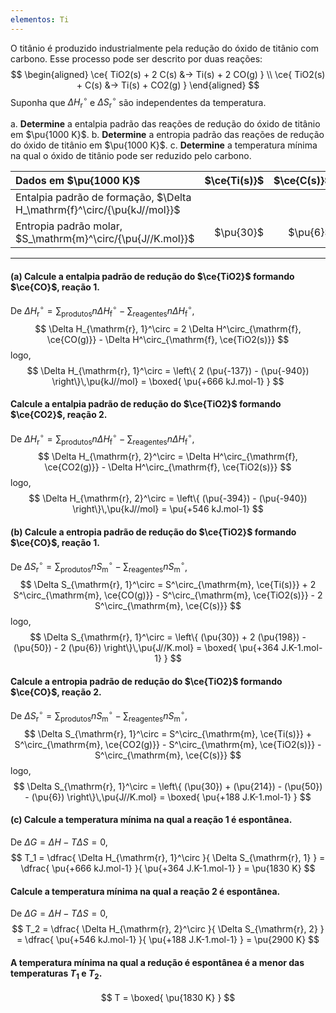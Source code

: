 ```yaml
---
elementos: Ti
---
```


O titânio é produzido industrialmente pela redução do óxido de titânio com carbono. Esse processo pode ser descrito por duas reações:
$$
\begin{aligned}
    \ce{ TiO2(s) + 2 C(s) &-> Ti(s) + 2 CO(g) } \\
    \ce{ TiO2(s) + C(s) &-> Ti(s) + CO2(g) }
\end{aligned}
$$
Suponha que $\Delta H_\mathrm{r}^\circ$ e $\Delta S_\mathrm{r}^\circ$ são independentes da temperatura.

a. **Determine** a entalpia padrão das reações de redução do óxido de titânio em $\pu{1000 K}$.
b. **Determine** a entropia padrão das reações de redução do óxido de titânio em $\pu{1000 K}$.
c. **Determine** a temperatura mínima na qual o óxido de titânio pode ser reduzido pelo carbono.

| Dados em $\pu{1000 K}$                                                  | $\ce{Ti(s)}$ | $\ce{C(s)}$ | $\ce{TiO2(s)}$ | $\ce{CO(g)}$ | $\ce{CO2(g)}$ |
| :---------------------------------------------------------------------- | -----------: | ----------: | -------------: | -----------: | ------------: |
| Entalpia padrão de formação, $\Delta H_\mathrm{f}^\circ/{\pu{kJ//mol}}$ |              |             |    $\pu{-940}$ |  $\pu{-137}$ |   $\pu{-394}$ |
| Entropia padrão molar, $S_\mathrm{m}^\circ/{\pu{J//K.mol}}$             |    $\pu{30}$ |    $\pu{6}$ |      $\pu{50}$ |   $\pu{198}$ |    $\pu{214}$ |


---

#### **(a)** Calcule a entalpia padrão de redução do $\ce{TiO2}$ formando $\ce{CO}$, reação 1.

De $\Delta H_\mathrm{r}^\circ = \sum_\text{produtos} n \Delta H^\circ_\mathrm{f} - \sum_\text{reagentes} n \Delta H^\circ_\mathrm{f}$,
$$
   \Delta H_{\mathrm{r}, 1}^\circ 
        = 2 \Delta H^\circ_{\mathrm{f}, \ce{CO(g)}} 
        - \Delta H^\circ_{\mathrm{f}, \ce{TiO2(s)}}
$$
logo,
$$
   \Delta H_{\mathrm{r}, 1}^\circ
        = \left\{ 2 (\pu{-137}) - (\pu{-940}) \right\}\,\pu{kJ//mol}
        = \boxed{ \pu{+666 kJ.mol-1} }
$$

#### Calcule a entalpia padrão de redução do $\ce{TiO2}$ formando $\ce{CO2}$, reação 2.

De $\Delta H_\mathrm{r}^\circ = \sum_\text{produtos} n \Delta H^\circ_\mathrm{f} - \sum_\text{reagentes} n \Delta H^\circ_\mathrm{f}$,
$$
   \Delta H_{\mathrm{r}, 2}^\circ 
        = \Delta H^\circ_{\mathrm{f}, \ce{CO2(g)}} 
        - \Delta H^\circ_{\mathrm{f}, \ce{TiO2(s)}}
$$
logo,
$$
   \Delta H_{\mathrm{r}, 2}^\circ
        = \left\{ (\pu{-394}) - (\pu{-940}) \right\}\,\pu{kJ//mol}
        = \pu{+546 kJ.mol-1}
$$

#### **(b)** Calcule a entropia padrão de redução do $\ce{TiO2}$ formando $\ce{CO}$, reação 1.

De $\Delta S_\mathrm{r}^\circ = \sum_\text{produtos} n S^\circ_\mathrm{m} - \sum_\text{reagentes} n S^\circ_\mathrm{m}$,
$$
   \Delta S_{\mathrm{r}, 1}^\circ 
        = S^\circ_{\mathrm{m}, \ce{Ti(s)}}
        + 2 S^\circ_{\mathrm{m}, \ce{CO(g)}} 
        - S^\circ_{\mathrm{m}, \ce{TiO2(s)}}
        - 2 S^\circ_{\mathrm{m}, \ce{C(s)}} 
$$
logo,
$$
   \Delta S_{\mathrm{r}, 1}^\circ
        = \left\{ (\pu{30}) + 2 (\pu{198}) - (\pu{50}) - 2 (\pu{6}) \right\}\,\pu{J//K.mol}
        = \boxed{ \pu{+364 J.K-1.mol-1} }
$$

#### Calcule a entropia padrão de redução do $\ce{TiO2}$ formando $\ce{CO}$, reação 2.

De $\Delta S_\mathrm{r}^\circ = \sum_\text{produtos} n S^\circ_\mathrm{m} - \sum_\text{reagentes} n S^\circ_\mathrm{m}$,
$$
   \Delta S_{\mathrm{r}, 1}^\circ 
        = S^\circ_{\mathrm{m}, \ce{Ti(s)}}
        + S^\circ_{\mathrm{m}, \ce{CO2(g)}} 
        - S^\circ_{\mathrm{m}, \ce{TiO2(s)}}
        - S^\circ_{\mathrm{m}, \ce{C(s)}} 
$$
logo,
$$
   \Delta S_{\mathrm{r}, 1}^\circ
        = \left\{ (\pu{30}) + (\pu{214}) - (\pu{50}) - (\pu{6}) \right\}\,\pu{J//K.mol}
        = \boxed{ \pu{+188 J.K-1.mol-1} }
$$

#### **(c)** Calcule a temperatura mínima na qual a reação 1 é espontânea.

De $\Delta G = \Delta H - T \Delta S = 0$,
$$
    T_1 = \dfrac{ \Delta H_{\mathrm{r}, 1}^\circ  }{ \Delta S_{\mathrm{r}, 1} }
        = \dfrac{ \pu{+666 kJ.mol-1} }{ \pu{+364 J.K-1.mol-1} }
        = \pu{1830 K}
$$

#### Calcule a temperatura mínima na qual a reação 2 é espontânea.

De $\Delta G = \Delta H - T \Delta S = 0$,
$$
    T_2 = \dfrac{ \Delta H_{\mathrm{r}, 2}^\circ  }{ \Delta S_{\mathrm{r}, 2} }
        = \dfrac{ \pu{+546 kJ.mol-1} }{ \pu{+188 J.K-1.mol-1} }
        = \pu{2900 K}
$$


#### A temperatura mínima na qual a redução é espontânea é a menor das temperaturas $T_1$ e $T_2$.

$$
    T = \boxed{ \pu{1830 K} }
$$
